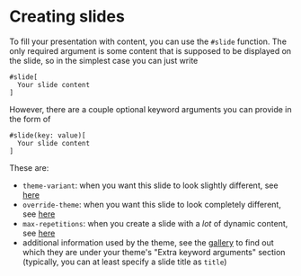 # Creating slides
To fill your presentation with content, you can use the `#slide` function.
The only required argument is some content that is supposed to be displayed on
the slide, so in the simplest case you can just write
```typ
#slide[
  Your slide content
]
```

However, there are a couple optional keyword arguments you can provide in the
form of
```typ
#slide(key: value)[
  Your slide content
]
```
These are:
- `theme-variant`: when you want this slide to look slightly different, see
  [here](./themes.html#theme-variants-per-slide)
- `override-theme`: when you want this slide to look completely different, see
  [here](./themes.html#per-slide-escape-hatch)
- `max-repetitions`: when you create a slide with a _lot_ of dynamic content,
  see [here](./dynamic.html#internal-number-of-repetitions)
- additional information used by the theme, see the [gallery](./theme-gallery/index.html)
  to find out which they are under your theme's "Extra keyword arguments" section
  (typically, you can at least specify a slide title as `title`)